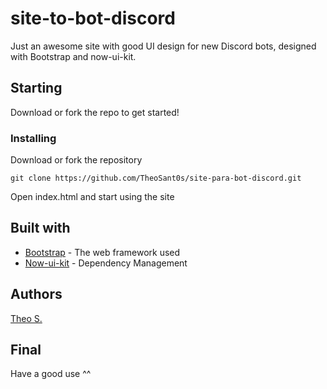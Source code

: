 # site-to-bot-discord
Just an awesome site with good UI design for new Discord bots, designed with Bootstrap and now-ui-kit.

## Starting

Download or fork the repo to get started!

### Installing

Download or fork the repository

```
git clone https://github.com/TheoSant0s/site-para-bot-discord.git
```

Open index.html and start using the site

## Built with

* [Bootstrap](https://getbootstrap.com/) - The web framework used
* [Now-ui-kit](https://demos.creative-tim.com/now-ui-kit/index.html) - Dependency Management

## Authors

[Theo S.](https://github.com/theosanct0s)


## Final

Have a good use ^^
